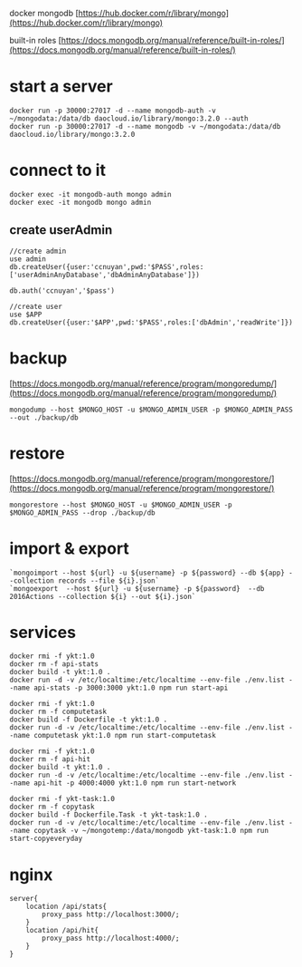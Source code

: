 docker mongodb [https://hub.docker.com/r/library/mongo](https://hub.docker.com/r/library/mongo)

built-in roles [https://docs.mongodb.org/manual/reference/built-in-roles/](https://docs.mongodb.org/manual/reference/built-in-roles/)

# start a server
```
docker run -p 30000:27017 -d --name mongodb-auth -v ~/mongodata:/data/db daocloud.io/library/mongo:3.2.0 --auth
docker run -p 30000:27017 -d --name mongodb -v ~/mongodata:/data/db daocloud.io/library/mongo:3.2.0
```

# connect to it

```
docker exec -it mongodb-auth mongo admin
docker exec -it mongodb mongo admin
```

## create userAdmin
```
//create admin
use admin
db.createUser({user:'ccnuyan',pwd:'$PASS',roles:['userAdminAnyDatabase','dbAdminAnyDatabase']})

db.auth('ccnuyan','$pass')

//create user
use $APP
db.createUser({user:'$APP',pwd:'$PASS',roles:['dbAdmin','readWrite']})
```

# backup
[https://docs.mongodb.org/manual/reference/program/mongoredump/](https://docs.mongodb.org/manual/reference/program/mongoredump/)
```
mongodump --host $MONGO_HOST -u $MONGO_ADMIN_USER -p $MONGO_ADMIN_PASS --out ./backup/db
```

# restore
[https://docs.mongodb.org/manual/reference/program/mongorestore/](https://docs.mongodb.org/manual/reference/program/mongorestore/)
```
mongorestore --host $MONGO_HOST -u $MONGO_ADMIN_USER -p $MONGO_ADMIN_PASS --drop ./backup/db
```

# import & export
```
`mongoimport --host ${url} -u ${username} -p ${password} --db ${app} --collection records --file ${i}.json`
`mongoexport  --host ${url} -u ${username} -p ${password}  --db 2016Actions --collection ${i} --out ${i}.json`
```

# services

```
docker rmi -f ykt:1.0
docker rm -f api-stats
docker build -t ykt:1.0 .
docker run -d -v /etc/localtime:/etc/localtime --env-file ./env.list --name api-stats -p 3000:3000 ykt:1.0 npm run start-api
```

```
docker rmi -f ykt:1.0
docker rm -f computetask
docker build -f Dockerfile -t ykt:1.0 .
docker run -d -v /etc/localtime:/etc/localtime --env-file ./env.list --name computetask ykt:1.0 npm run start-computetask
```

```
docker rmi -f ykt:1.0
docker rm -f api-hit
docker build -t ykt:1.0 .
docker run -d -v /etc/localtime:/etc/localtime --env-file ./env.list --name api-hit -p 4000:4000 ykt:1.0 npm run start-network
```

```
docker rmi -f ykt-task:1.0
docker rm -f copytask
docker build -f Dockerfile.Task -t ykt-task:1.0 .
docker run -d -v /etc/localtime:/etc/localtime --env-file ./env.list --name copytask -v ~/mongotemp:/data/mongodb ykt-task:1.0 npm run start-copyeveryday
```

# nginx 
```
server{
    location /api/stats{
        proxy_pass http://localhost:3000/;
    }
    location /api/hit{
        proxy_pass http://localhost:4000/;
    }
}
```

